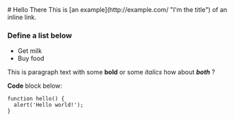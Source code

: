 ﻿<markdown>
# Hello There
This is [an example](http://example.com/ "I'm the title") of an inline link.
    
### Define a list below
    
+ Get milk
+ Buy food
    
This is paragraph text with some **bold** or some _italics_ how about _**both**_ ?

**Code** block below:
    
    function hello() { 
      alert('Hello world!'); 
    }
</markdown>
